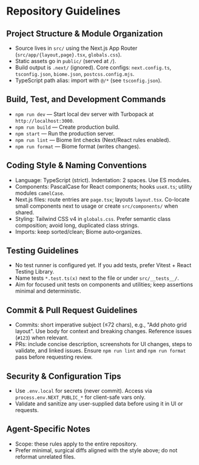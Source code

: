 # Repository Guidelines

## Project Structure & Module Organization

- Source lives in `src/` using the Next.js App Router (`src/app/{layout,page}.tsx`, `globals.css`).
- Static assets go in `public/` (served at `/`).
- Build output is `.next/` (ignored). Core configs: `next.config.ts`, `tsconfig.json`, `biome.json`, `postcss.config.mjs`.
- TypeScript path alias: import with `@/*` (see `tsconfig.json`).

## Build, Test, and Development Commands

- `npm run dev` — Start local dev server with Turbopack at `http://localhost:3000`.
- `npm run build` — Create production build.
- `npm start` — Run the production server.
- `npm run lint` — Biome lint checks (Next/React rules enabled).
- `npm run format` — Biome format (writes changes).

## Coding Style & Naming Conventions

- Language: TypeScript (strict). Indentation: 2 spaces. Use ES modules.
- Components: PascalCase for React components; hooks `useX.ts`; utility modules `camelCase`.
- Next.js files: route entries are `page.tsx`; layouts `layout.tsx`. Co-locate small components next to usage or create `src/components/` when shared.
- Styling: Tailwind CSS v4 in `globals.css`. Prefer semantic class composition; avoid long, duplicated class strings.
- Imports: keep sorted/clean; Biome auto‑organizes.

## Testing Guidelines

- No test runner is configured yet. If you add tests, prefer Vitest + React Testing Library.
- Name tests `*.test.ts(x)` next to the file or under `src/__tests__/`.
- Aim for focused unit tests on components and utilities; keep assertions minimal and deterministic.

## Commit & Pull Request Guidelines

- Commits: short imperative subject (≤72 chars), e.g., "Add photo grid layout". Use body for context and breaking changes. Reference issues (`#123`) when relevant.
- PRs: include concise description, screenshots for UI changes, steps to validate, and linked issues. Ensure `npm run lint` and `npm run format` pass before requesting review.

## Security & Configuration Tips

- Use `.env.local` for secrets (never commit). Access via `process.env.NEXT_PUBLIC_*` for client-safe vars only.
- Validate and sanitize any user-supplied data before using it in UI or requests.

## Agent-Specific Notes

- Scope: these rules apply to the entire repository.
- Prefer minimal, surgical diffs aligned with the style above; do not reformat unrelated files.
